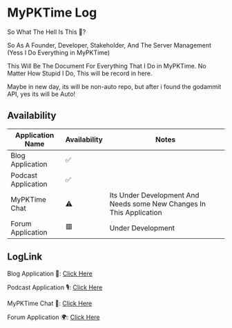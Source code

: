 # MyPKTime Log

So What The Hell Is This 👀?

So As A Founder, Developer, Stakeholder, And The Server Management (Yess I Do Everything in MyPKTime)

This Will Be The Document For Everything That I Do in MyPKTime. No Matter How Stupid I Do, This will be record in here.

Maybe in new day, its will be non-auto repo, but after i found the godammit API, yes its will be Auto!

## Availability

| Application Name | Availability | Notes |
| ----------- | ----------- | ----------- |
| Blog Application | ✅ | |
| Podcast Application | ✅ | |
| MyPKTime Chat | ⚠ | Its Under Development And Needs some New Changes In This Application |
| Forum Application | 🟥 | Under Development |

## LogLink

Blog Application 📰: [Click Here](https://github.com/andhra21231/mypktime-log/blob/main/blog-log.md)

Podcast Application 🎙: [Click Here](https://github.com/andhra21231/mypktime-log)

MyPKTime Chat 💬: [Click Here](https://github.com/andhra21231/mypktime-log)

Forum Application 🌍: [Click Here](https://github.com/andhra21231/mypktime-log)
